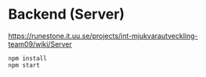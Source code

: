 # Backend (Server)

https://runestone.it.uu.se/projects/int-mjukvarautveckling-team09/wiki/Server

```
npm install
npm start
```
